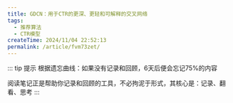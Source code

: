 ```yaml
---
title: GDCN：用于CTR的更深、更轻和可解释的交叉网络
tags:  
  - 推荐算法
  - CTR模型
createTime: 2024/11/04 22:52:13
permalink: /article/fvm73zet/
---
```


::: tip 提示
根据遗忘曲线：如果没有记录和回顾，6天后便会忘记75%的内容

阅读笔记正是帮助你记录和回顾的工具，不必拘泥于形式，其核心是：记录、翻看、思考
:::